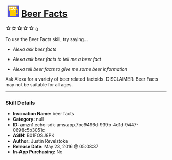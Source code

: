 # &nbsp;<img src="skill_icon" alt="Beer Facts icon" width="36"> [Beer Facts](http://alexa.amazon.com/#skills/amzn1.echo-sdk-ams.app.7bc9496d-939b-4d1d-9447-0698c5b3051c)
![0 stars](../../images/ic_star_border_black_18dp_1x.png)![0 stars](../../images/ic_star_border_black_18dp_1x.png)![0 stars](../../images/ic_star_border_black_18dp_1x.png)![0 stars](../../images/ic_star_border_black_18dp_1x.png)![0 stars](../../images/ic_star_border_black_18dp_1x.png) 0

To use the Beer Facts skill, try saying...

* *Alexa ask beer facts*

* *Alexa ask beer facts to tell me a beer fact*

* *Alexa tell beer facts to give me some beer information*

Ask Alexa for a variety of beer related factoids.
DISCLAIMER: Beer Facts may not be suitable for all ages.

***

### Skill Details

* **Invocation Name:** beer facts
* **Category:** null
* **ID:** amzn1.echo-sdk-ams.app.7bc9496d-939b-4d1d-9447-0698c5b3051c
* **ASIN:** B01FOSJ8PK
* **Author:** Justin Revelstoke
* **Release Date:** May 23, 2016 @ 05:08:37
* **In-App Purchasing:** No
